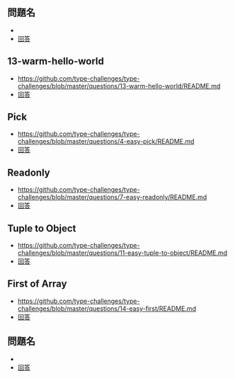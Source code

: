 
## 問題名
- 
- [回答]()

## 13-warm-hello-world
- https://github.com/type-challenges/type-challenges/blob/master/questions/13-warm-hello-world/README.md
- [回答](https://www.typescriptlang.org/play?#code/PQKgUABBCMDMEFoIAkCmAbdB7CB1LATugCaSIIWVkBGAnhAIIB2ALgBZZP0BiArhAAoAAgENWAM14BKCAGIA7iIIBbBLwAOEMmVm6IARV6oAziwCWnbVDSYsAGjyESAQisQAkkwgAVWutQQAMJsIpioTADmJg7yAbzGAeyJfgHGtKaoyhBmLAno4hAsOMQ4SRAixgkE5pwAdFpQZNyEhWxmxhAAxiFhkagOtFj88maYEEyoqMSFON1iUa0B4li2I5FdWMSJOMoiANaJbIkmuRDqFR0CTKUpXUedexCoBASExlK1bgAGP7lkwMAngAPfydFhTGYQaipFgEMyRMgsW42bD4IjTAC85S4ZB+X2+v2M-0Bg34xg4vBIEF2B1a7Qg8kIe0Rt3BpggWIAoiDUGCADycgCOvFCfJRWDRJAcpjhkQAfHLcT83IF0GYHosIF9vPtDgFgqF0OEol8obwWEUvEUIKYlCwNsR4RFnCgROp1PRkCIHk7XI0oHKIAA1MyoeQQTgQADiOWQvGoAC4IGwLepjAmAblurUAFbGWqECLAOBgEDAMAV0AQAD6tbr9brEAAmkMCEFNgE0AQAg3e7WIGWK0j-CgMKinJibbCnRAAcDQeDptboeUp7KIhWwFW+72fCcghUTDWd-WB+WzMp1IR7QBvCBCkXoBzchcOAByWBYzHoAF8IOJXiyAByIRh1QBA5l6KJjGAc1RmMICh1uTpDw6LEAG0yBfXkWD5D8vy4MUxwlCcFTsLCeX5B9RXFSViGlad5UVABdTctxAY8T37PhqiONsAGVwTTTiuLPdiyEDfiQm7CBSTbYwVjgzh02TVN00zYxszzAsCCLOBgDEYxYgICTg1DcMFPQJSmBUlMWDTDNgCzNhc3zQti1gYBLOsokAwgABZQh9R6I0+lstTHOc1ydI3QcwCAA)


## Pick
- https://github.com/type-challenges/type-challenges/blob/master/questions/4-easy-pick/README.md
- [回答](https://www.typescriptlang.org/play?#code/PQKgUABBAsELQQAoEsDGBrS8491gRgJ4QCCAdgC4AWA9mcQGICuEAFAAICGlAZkwJQQAxAFNOAZ2JCmZZHWH4myADYU4yMlixCdEAIpMR4inM1QsASQC2AB2UirIyhGoiIilWo0QABigwAPAAqADQQANIAfD4QAOZOIgBOaBAA7sjUNEwUEEziGrEQGQB0WlAAwnTGiUyoFOIQnC6ENm5EEDZo6AUuVG7iIjk0PB2JNK2JJka+4TE8Y1a+QT5lEAw0iRAiAB6ctvarPkf1WBoUSTycqG5BNAAmNBAA3lhQJhT2AFwQ1QWvEHcjKhkjYTHRvr8yLF-qgaPtBiI7t98DQaPZuFgAL6rCgtG73GiIRIiABuyBEqQgAF4IABZQj+dDBAlhADk73srIgAB8IKzYfDzndWZFVrCyMYXATvrcHkTSeTKTSXlBVS4Ml8+eV0WQIGM4ayQv8oAK7AikRBLsoBkaoNioEcVuYoJEIAA1RUQeQAcQyAAkmPhvlQKBQbOJPsBgPVUFRigArcTFDaxYDQMAgYBgbOgCAAfQLhaLhYgAE0sptKoCIH6km5iw2CxBM9nca06QyusEwuEtttzmQ7g10CJCMMIEFXcqIABtRBFXXhAC6MrnS+xbbcTRp9MZzIebI5Ii5vP5cLNQpFOZA+cbxYnRhy5Qk0zv95byFsGxyTwgAFEAEcmE4ZQwj-bZWjqCBMUtBY+XYTc4FjED7ChIxgGyFRxFZVs8QgVAXwaGkZywcDIIoAJAOA5RKIgkQ6kRABGMJdy7WUaEPDVj0iHjbX-Oi6kooCQNo8jEQAJhYztAnYziPmPHk+VNexLx4yI+KjCAEPEOAdnI3TEjGRIsFYmSWT5I8TyU88VMRKzWQ0EkQOQYV1LAJdszOC4rnxB5niwI8IQoZIoSwQFxGBZBQVMIKQuhE0bPNZFUR1MBsTALzEkua5+LEu5GP8t4uNiv50sy7K3DI+ihXEwr1XkkrQoSwVEWStExE0dLr1vN8m2YSY+k2ABlc5wx63rmyzUAsFdIaqE4YkIDHJhNnENFMKqYNQ3DSNowiuNE2TRJU2gYBuHEVIkhm91PTW5QNolLawwjKMYwOpMUzTYA7oe8RrtpDY3HKeblFQ+IIwgENnt2t6Ew+46MyzMAgA)


## Readonly
- https://github.com/type-challenges/type-challenges/blob/master/questions/7-easy-readonly/README.md
- [回答](https://www.typescriptlang.org/play?#code/PQKgUABBDsELQQEoFMCGATA9gOwDYE9J44TSiAjfCAQWwBcALHKgMQFcIAKAAVXoDM2ASggBiNAGcqo8mwCWuOnDnYxAJzRY80zOQBWyAMZKA1snwSiRUTYgBFNsgl05OK1ACSAWwAOuZF7I9BCMyBCyCkoqEAAGKBg4BAA8ACoAfDEQAOZByGpyhhAA7nKMmGx0EGwSKlkQpQB07hAAwjjOamzGEhCoIfg+YSWMvbi4ED5qmINqLk4QmPwQKRASyJV0mBAaCdoANBCBfLUhDGGT03lzPYunYYbtdJ3GyOj9gxCGfNiYleRhOwkNSy2FeTSgRBYmDUEGQAA9UL5-M0Yqi6JYoCo6Hl+KhDGEUpgsBAAN5EKAuOj+ABcqyetXJEHQTkM+R8LhwtI6DKgAF9mg9sM4QkTMLSALL4eJaZKErBpCAAXlJjMpNIgACIABLmDV7RnMiSsuTs1zYWka-iYXSoNQaoj8iEU0UNNVhZXa5BjTAaiDAYAQACiaimalpX2wP0qgOBqj6OxlVAuMzohGdWAahuNppwSs15FtUJ9foDwdD4e+v22kljvWruwIEymKbTsVRzQVADU5MgigtVABxUpatjkWkMOh0HwSan+9GGBgNPQSBrQrLAaBgEDAMC70AQAD6R+PJ+PEAAmuUYW1mRAdRpD6enweINvd6mPpLpYl8KkFcqSXrRMIAAbQAaXqVQzHwW4UgAXVpFJwLg-k9xAR9nxPZYnEqFpUDWHpMNPV8dzkXxoUqQDAwARzYVBcAOQM4UGYwIF5CB+CmLwIAAcm4D9kDgBd6P8bAcgkYAKgUCQePfAZ7nw+ZlRAogmJYugkhoujcCSL9NB-VJRQARjSA5v20QysBMtJTLAODdyxHE8QJYyVQpUp1W5MSiCzNkOXNOl8m8qAHiRdZXlpchrX8PgiECOhUFpMkoCgVAKiYMNAp5NiwFQtCMKIl92FmM4YQAZWxacCqIkiwFAIgFTKhhbTCGC2BhCRMFwKT2nHSdp1nYB50XZdVzUddoGAPgJCKPIGogbte1WLqeqFPqpxnOcjRGlc1w3YBOu6-yMQgBVxWhMIWmasYgnE9aBq2hcl128atx3MAgA)


## Tuple to Object
- https://github.com/type-challenges/type-challenges/blob/master/questions/11-easy-tuple-to-object/README.md
- [回答](https://www.typescriptlang.org/play?#code/PQKgUABBCM0QtBAKgVwA4BsCmEAuB7CAeQCMArLAY10gXnodpIE8IBnASwDt98uIAFAAFOPPgEoIAYiwBDNq1q0pKiAEUUWNrg58lUAOIcAbjln9ZAJ0uzmAGjw2ubAGb5LAWwjcCEcxHxyKlw8ZjQzLgATPAALHABrLGZgY1kMTQgPFG1vflw4iABzEywLa1sAOn0IADF3CCwAD1kPTCxqgAMu3DZaSj4c3HRsCABeCABtAHJcLQxZKYcpj3xIrAwIAGZFiGXV9YgADR29tY2ATSmAXT82CH7nGig+gZDLLRQMXAAuZGGsJD4UgUagAHlwYSw+BceH+AD4IMBgA1GuFqFhogBvPBzWS-Ga4k4rM5bKb44kHbZLCkbY7k-a0okMiCXekky4AX1oXQ61QRADUOFgAO4BfhGXAACRQJF+MVwuDQbG+SJ6lBiFTIbAq7kKwFgYBAwDAJtAEAA+pardarSz8ChLBAAML7CCSrDvC0273miBGk0Q8J-NqA4HBUFIFGzKJ3d6ySJ8DCsbSWbiFCZXBHjbETADSuWQEy4KA8JA9Vyuv1zXNNIC9PutyC0ISd8i09Yblr9xo4rXcIWxAFEAI4oNIOQeo4IQDkQFyWfBeKZCQNYeDqtLYLiFLTAFA6DBsKYmh6Df5jSYEtjzJkkqm7GlHW8HS43eT3V4ByH3Nt3cYTWhJzRXBQRHMcMAjf5QyCMFV2hWE2jhBxsVma88V2VCbwAbgfZltjZSkphw04DjpXCSWOYjH1ZciXymDk4SQsArlNZEVzYeAmmAzjrHcMBVwaXjHXGVAQyBGCQImCZoAcAAmK5kI5TMTVrDtO1qB18g9CAAGVZiVNSG27MBQFoBEdJiKwcGYe1HTYfB0h0AY5QVJUVWANUNS1HVLD1WBgHMNhhQ9MyIEFEV2Ac-ddGcFzFWVVU2HVTVtV1fVoGAezHJi3ooARABZdwcCdSyMC3HdlQgeV4vczyUp8wpDWNMAgA)


## First of Array 
- https://github.com/type-challenges/type-challenges/blob/master/questions/14-easy-first/README.md
- [回答]() 


## 問題名
- 
- [回答]()
